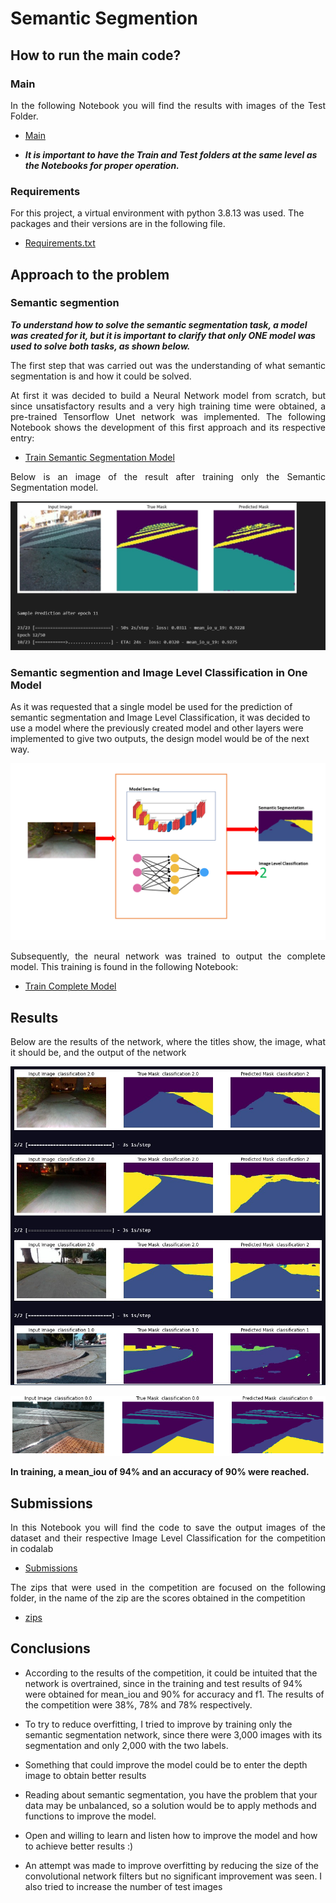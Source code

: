 # Semantic Segmention

## How to run the main code?

### Main

<p align="justify"> In the following Notebook you will find the results with images of the Test Folder. </p>

- [Main](main.ipynb)

- ***It is important to have the Train and Test folders at the same level as the Notebooks for proper operation.***

### Requirements

For this project, a virtual environment with python 3.8.13 was used. The packages and their versions are in the following file.

- [Requirements.txt](requirements.txt)

## Approach to the problem

### Semantic segmention

***To understand how to solve the semantic segmentation task, a model was created for it, but it is important to clarify that only ONE model was used to solve both tasks, as shown below.***

<p align="justify"> The first step that was carried out was the understanding of what semantic segmentation is and how it could be solved. </p>

<p align="justify">
At first it was decided to build a Neural Network model from scratch, but since unsatisfactory results and a very high training time were obtained, a pre-trained Tensorflow Unet network was implemented. The following Notebook shows the development of this first approach and its respective entry:</p>

- [Train Semantic Segmentation Model](Train_seg_sem.ipynb)

<p align="justify">
Below is an image of the result after training only the Semantic Segmentation model.  </p>

<p >
   <img src=Imagenes\Resul_seg_1.jpeg>
</p>


### Semantic segmention and Image Level Classification in One Model

<p >
As it was requested that a single model be used for the prediction of semantic segmentation and Image Level Classification, it was decided to use a model where the previously created model and other layers were implemented to give two outputs, the design model would be of the next way. </p>


<p >
   <img src=Imagenes\Model_rw.png>
</p>


<p align="justify">
Subsequently, the neural network was trained to output the complete model. This training is found in the following Notebook:</p>

- [Train Complete Model](Train_label_seg.ipynb)

## Results

<p align="justify">
Below are the results of the network, where the titles show, the image, what it should be, and the output of the network
</p>

<p >
   <img src=Imagenes\Resul_complete.jpeg>
</p>

<p >
   <img src=Imagenes\resul_3.PNG>
</p>


**In training, a mean_iou of 94% and an accuracy of 90% were reached.**


## Submissions 

<p align="justify">In this Notebook you will find the code to save the output images of the dataset and their respective Image Level Classification for the competition in codalab</p>

- [Submissions](Save_test.ipynb)

<p align="justify">
The zips that were used in the competition are focused on the following folder, in the name of the zip are the scores obtained in the competition</p>

- [zips](submissions)

## Conclusions 

- According to the results of the competition, it could be intuited that the network is overtrained, since in the training and test results of 94% were obtained for mean_iou and 90% for accuracy and f1. The results of the competition were 38%, 78% and 78% respectively.

- To try to reduce overfitting, I tried to improve by training only the semantic segmentation network, since there were 3,000 images with its segmentation and only 2,000 with the two labels.

- Something that could improve the model could be to enter the depth image to obtain better results

- Reading about semantic segmentation, you have the problem that your data may be unbalanced, so a solution would be to apply methods and functions to improve the model.
 
- Open and willing to learn and listen how to improve the model and how to achieve better results :)

- An attempt was made to improve overfitting by reducing the size of the convolutional network filters but no significant improvement was seen. I also tried to increase the number of test images



